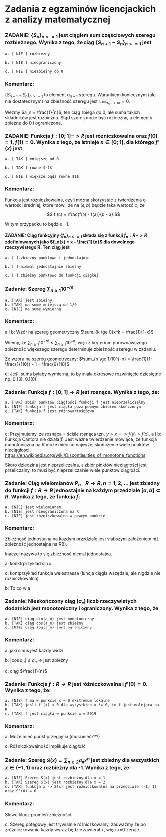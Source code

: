 # Zadania z egzaminów licencjackich z analizy matematycznej

### ZADANIE: $\{S_n\}_{n>=1}$ jest ciągiem sum częściowych szeregu rozbieżnego. Wynika z tego, że ciąg $\{S_{n+1} - S_n\}_{n >= 1}$ jest

    a. [ NIE ] rozbieżny

    b. [ NIE ] nieograniczony

    c. [ NIE ] niezbieżny do 0

### Komentarz:

$\{S_{n+1} - S_n\}_{n >= 1}$ to element $a_{n+1}$ szeregu.
Warunkiem koniecznym (ale nie dostatecznym) na zbieżność szeregu jest $\texttt{lim}_{a_n -> \infty} = 0$.

Weźmy $a_n = \frac{1}{n}$, ten ciąg zbiega do $0$, ale suma takich składników jest rozbieżna.
Stąd szereg może być rozbieżny, a elementy zbieżne do 0 i ograniczone.


### ZADANIE: Funkcja $f : [0; 1] -> R$ jest różniczkowalna oraz $f(0) = 1$, $f(1) = 0$. Wynika z tego, że istnieje $x \in [0; 1]$, dla którego $f'(x)$ jest

    a. [ TAK ] mniejsze od 0

    b. [ TAK ] równe $-1$

    c. [ NIE ] większe bądź równe $1$

### Komentarz:

Funkcja jest różniczkowalna, czyli można skorzystać z twierdzenia o wartości średniej, które mówi, że na $(a, b)$ będzie taka wartość $c$, że

$$
f'(c) = \frac{f(b) - f(a)}{b - a}
$$

W tym przypadku to będzie $-1$.

#### ZADANIE: Ciąg funkcyjny $\{f_n\}_{n>=1}$ składa się z funkcji $f_n: R -> R$ zdefiniowanych jako $f_n(x) = x - \frac{1}{n}$ dla dowolnego rzeczywistego R. Ten ciąg jest

    a. [ ] zbieżny punktowo i jednostajnie

    b. [ ] niemal jednostajnie zbieżny

    c. [ ] zbieżny punktowo do funkcji ciągłej

### Zadanie: Szereg $\sum_{n \ge 1}10^{-n!}$

    a. [TAK] jest zbieżny
    b. [TAK] ma sumę mniejszą od 1/9
    c. [NIE] ma sumę wymierną

### Komentarz:

a i b:
Wzór na szereg geometryczny $\sum_{k \ge 0}x^k = \frac{1}{1-x}$

Wiemy, że $\sum_{n \ge 1}10^{-n!} \le \sum_{n \ge 1}10^{-n}$, więc z kryterium porównawczego zbieżność większego szeregu determinuje zbieżność szeregu w zadaniu.

Ze wzoru na szereg geometryczny:
$\sum_{n \ge 1}10^{-n} = \frac{1}{1-\frac{1}{10}} - 1 = \frac{9}{10}$

c:
Jeśli suma byłaby wymierna, to by miała okresowe rozwinięcie dziesiętne np. 0.(3), 0.1(0).

### Zadanie: Funkcja $f: [0,1] \to R$ jest rosnąca. Wynika z tego, że:

    a. [TAK] zbiór punktów ciągłości funkcji f jest nieprzeliczalny
    b. [NIE] funkcja f jest ciągła poza pewnym zbiorem skończonym
    c. [TAK] funkcja f jest różnowartościowa

### Komentarz:
c: Przyjmujemy, że rosnąca = ściśle rosnąca tzn. $y > x => f(y) > f(x)$.
a i b: Funkcja Cantora nie działa(!)
Jest ważne twierdzenie mówiące, że funkcja monotoniczna na R może mieć co najwyżej skończenie wiele punktów nieciągłości.
https://en.wikipedia.org/wiki/Discontinuities_of_monotone_functions

Skoro dziedzina jest nieprzeliczalna, a zbiór pinktów nieciągłości jest przeliczalny, to musi być nieprzeliczalnie wiele punktów ciągłości.

### Zadanie: Ciąg wielomianów $P_n: R \to R, n=1,2,\dots$ jest zbieżny do funkcji $f: R \to R$ jednostajnie na każdym przedziale $[a, b] \subset R$. Wynika z tego, że funkcja $f$:

    a. [NIE] jest wielomianem
    b. [NIE] jest nieograniczona na R
    c. [NIE] jest różniczkowalna w pewnym punkcie

### Komentarz:
Zbieżność jednostajna na każdym przedziale jest słabszym założeniem niż zbieżność jednostajna na R(!).

Inaczej nazywa to się zbieżność niemal jednostajna.

a: konktrprzykład $\sin x$

c: kontprzykład funkcja weiestrassa (funcja ciągła wszędzie, ale nigdzie nie 
różniczkowalna)

b: To co w a

### Zadanie: Nieskończony ciąg $(a_n)$ liczb rzeczywistych dodatnich jest monotoniczny i ograniczony. Wynika z tego, że

    a. [NIE] ciąg sin(a_n) jest monotoniczny
    b. [TAK] ciąg cos(a_n) jest zbieżny
    c. [NIE] ciąg log(a_n) jest ograniczony

### Komentarz:

a: jaki sinus jest każdy widzi

b: $|\cos a_n| \le a_n$ => jest zbieżny

c: ciąg $\frac{1}{n}$

### Zadanie: Funkcja $f: R \to R$ jest różniczkowalna i $f'(0) = 0$. Wynika z tego, że:

    a. [NIE] f ma w punkcie x = 0 ekstremum lokalne
    b. [TAK] jeśli f'(x) < 0 dla wszystkich x != 0, to f jest malejąca na R
    c. [TAK] f jest ciągła w punkcie x = 2019

### Komentarz:

a: Może mieć punkt przegięcia (musi mieć???)

c: Różniczkowalność implikuje ciągłość

### Zadanie: Szereg $S(x) = \sum_{n \ge 2} a_nx^n$ jest zbieżny dla wszystkich $x \in (-1, 1)$ oraz rozbieżny dla -1. Wynika z tego, że:

    a. [NIE] Szereg S(x) jest rozbieżny dla x = 1
    b. [TAK] Szereg S(x) jest rozbieżny dla x = 2
    c. [TAK] funkcja x -> S(x) jest różniczkowalna na przedziale (-1, 1) oraz S'(0) = 0

### Komentarz:

Słowo klucz promień zbieżności.

c: Szereg potęgowy jest trywialnie różniczkowalny, zauważmy że po zróżniczkowaniu każdy wyraz będzie zawierał x, więc x=0 zeruje.